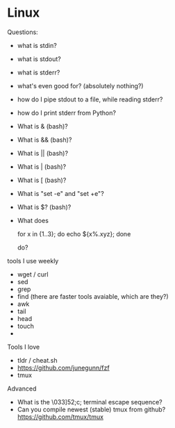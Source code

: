 # Linux 

Questions:

- what is stdin?
- what is stdout?
- what is stderr?
- what's even good for? (absolutely nothing?)
- how do I pipe stdout to a file, while reading stderr?
- how do I print stderr from Python?
- What is & (bash)?
- What is && (bash)?
- What is || (bash)?
- What is | (bash)?
- What is [ (bash)?
- What is "set -e" and "set +e"?
- What is $? (bash)?
- What does 

    for x in {1..3}; do echo ${x%.xyz}; done
  
  do?


tools I use weekly

- wget / curl
- sed
- grep
- find (there are faster tools avaiable, which are they?)
- awk
- tail
- head
- touch
- 


Tools I love

- tldr / cheat.sh
- https://github.com/junegunn/fzf
- tmux


Advanced
- What is the \033]52;c; terminal escape sequence?
- Can you compile newest (stable) tmux from github? https://github.com/tmux/tmux





